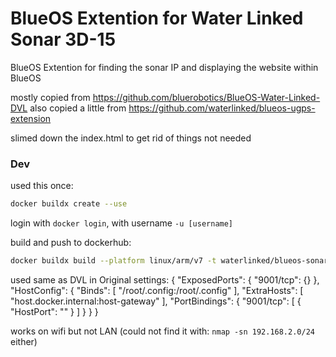 # BlueOS Extention for Water Linked Sonar 3D-15 
BlueOS Extention for finding the sonar IP and displaying the website within BlueOS


mostly copied from https://github.com/bluerobotics/BlueOS-Water-Linked-DVL
also copied a little from https://github.com/waterlinked/blueos-ugps-extension

slimed down the index.html to get rid of things not needed


### Dev

used this once:
```bash
docker buildx create --use
```

login with `docker login`, with username `-u [username]`

build and push to dockerhub:
```bash
docker buildx build --platform linux/arm/v7 -t waterlinked/blueos-sonar-extension:latest --push .
```

used same as DVL in Original settings:
{
  "ExposedPorts": {
    "9001/tcp": {}
  },
  "HostConfig": {
    "Binds": [
      "/root/.config:/root/.config"
    ],
    "ExtraHosts": [
      "host.docker.internal:host-gateway"
    ],
    "PortBindings": {
      "9001/tcp": [
        {
          "HostPort": ""
        }
      ]
    }
  }
}

works on wifi but not LAN (could not find it with: `nmap -sn 192.168.2.0/24
` either)